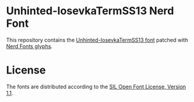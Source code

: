 # Unhinted-IosevkaTermSS13 Nerd Font
This repository contains the [Unhinted-IosevkaTermSS13 font](https://github.com/be5invis/Iosevka) patched with [Nerd Fonts glyphs](https://github.com/ryanoasis/nerd-fonts).

# License
The fonts are distributed according to the [SIL Open Font License, Version 1.1](LICENSE).
